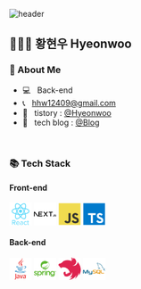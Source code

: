![header](https://capsule-render.vercel.app/api?type=Waving&color=auto&height=300&section=header&text=Welcome&fontSize=90&desc=Hello%20world%20Hyeonwoo's%20GitHub%20Profile&descSize=10&descAlign=62)
## 👨🏻‍💻 황현우 Hyeonwoo

### 🐶 About Me
* 💻 &nbsp; Back-end
* 📞 &nbsp; hhw12409@gmail.com <br/>
* 📖 &nbsp; tistory : <a href="https://latte1114.tistory.com/">@Hyeonwoo</a>
* 📖 &nbsp; tech blog : <a href="https://blog-hhw12409.vercel.app">@Blog</a>

<!-- * 🎓 &nbsp; Computer science -->
<br />

### 📚 Tech Stack
#### Front-end
<p align="left"> 
  <img src="https://raw.githubusercontent.com/devicons/devicon/master/icons/react/react-original-wordmark.svg" alt="react" width="40" height="40"/> 
  <img src="https://raw.githubusercontent.com/devicons/devicon/master/icons/nextjs/nextjs-original-wordmark.svg" alt="nextjs" color="white" width="40" height="40"/> 
  <img src="https://raw.githubusercontent.com/devicons/devicon/master/icons/javascript/javascript-original.svg" alt="javascript" width="40" height="40"/> </a> 
  <img src="https://raw.githubusercontent.com/devicons/devicon/master/icons/typescript/typescript-original.svg" alt="typescript" width="40" height="40"/> </a> 
</p>

#### Back-end
<p align="left"> 
  <img src="https://raw.githubusercontent.com/devicons/devicon/master/icons/java/java-original-wordmark.svg" alt="java" width="40" height="40"/> 
  <img src="https://raw.githubusercontent.com/devicons/devicon/master/icons/spring/spring-original-wordmark.svg" alt="spring" width="40" height="40"/> 
  <img src="https://raw.githubusercontent.com/devicons/devicon/master/icons/nestjs/nestjs-original.svg" alt="nestjs" width="40" height="40"/> 
  <img src="https://raw.githubusercontent.com/devicons/devicon/master/icons/mysql/mysql-original-wordmark.svg" alt="myslq" color="white" width="40" height="40"/> 
</p>
<br />

<!--### 📊 Stats
![Hyeonwoo's github stats](https://github-readme-stats-git-masterrstaa-rickstaa.vercel.app/api?username=hhw12409&&show_icons=true&theme=white) -->

<br />

<!--
**hhw12409/hhw12409** is a ✨ _special_ ✨ repository because its `README.md` (this file) appears on your GitHub profile.

Here are some ideas to get you started:

- 🔭 I’m currently working on ...
- 🌱 I’m currently learning ...
- 👯 I’m looking to collaborate on ...
- 🤔 I’m looking for help with ...
- 💬 Ask me about ...
- 📫 How to reach me: ...
- 😄 Pronouns: ...
- ⚡ Fun fact: ...
-->



<!--
![JavaScript](https://img.shields.io/badge/-JavaScript-%23F7DF1C?style=for-the-badge&logo=javascript&logoColor=000000&labelColor=%23F7DF1C&color=%23FFCE5A)
![HTML5](https://img.shields.io/badge/-HTML5-F05032?style=for-the-badge&logo=html5&logoColor=ffffff)
![CSS3](https://img.shields.io/badge/-CSS3-007ACC?style=for-the-badge&logo=css3)
![JavaScript](https://img.shields.io/badge/-JavaScript-%23F7DF1C?style=for-the-badge&logo=javascript&logoColor=000000&labelColor=%23F7DF1C&color=%23FFCE5A)
![TypeScript](https://img.shields.io/badge/-TypeScript-007ACC?style=for-the-badge&logo=typescript&logoColor=white)
![React](https://img.shields.io/badge/-React-222222?style=for-the-badge&logo=react)
![Node](https://img.shields.io/badge/-Nodejs-43853d?style=for-the-badge&logo=Node.js&logoColor=white)
![Git](https://img.shields.io/badge/-Git-F05032?style=for-the-badge&logo=git&logoColor=ffffff)
-->
